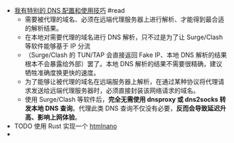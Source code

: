 - [我有特别的 DNS 配置和使用技巧](https://blog.skk.moe/post/i-have-my-unique-dns-setup/) #read
	- 需要被代理的域名、必须在远端代理服务器上进行解析、才能得到最合适的解析结果。
	- 在本地对需要代理的域名进行 DNS 解析，只不过是为了让 Surge/Clash 等软件能够基于 IP 分流
	- （Surge/Clash 的 TUN/TAP 会直接返回 Fake IP、本地 DNS 解析的结果根本不会暴露给外部）罢了。本地 DNS 解析的结果不需要很精确，建议牺牲准确度换更快的速度。
	- 为了能够让被代理的域名在远端服务器上解析，在通过某种协议将代理请求发送给远端代理服务器时，必须直接封装该网络请求的域名。
	- 使用 Surge/Clash 等软件后，**完全无需使用 dnsproxy 或 dns2socks 转发本地 DNS 查询**。代理此类 DNS 查询不仅没有必要，**反而会导致延迟升高、影响上网体验**。
- TODO 使用 Rust 实现一个 [htmlnano](https://github.com/posthtml/htmlnano)
-